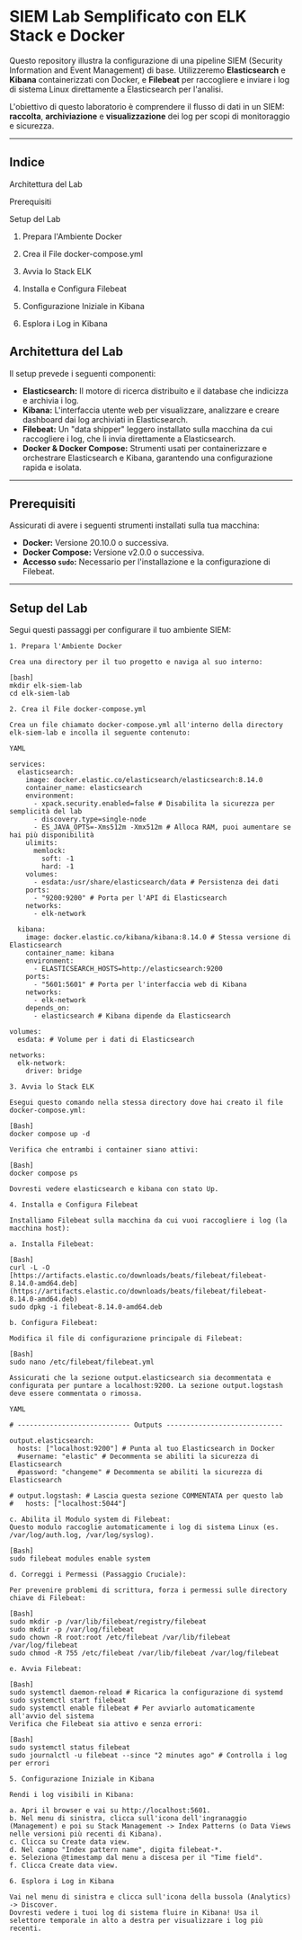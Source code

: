 # SIEM Lab Semplificato con ELK Stack e Docker

Questo repository illustra la configurazione di una pipeline SIEM (Security Information and Event Management) di base. Utilizzeremo **Elasticsearch** e **Kibana** containerizzati con Docker, e **Filebeat** per raccogliere e inviare i log di sistema Linux direttamente a Elasticsearch per l'analisi.

L'obiettivo di questo laboratorio è comprendere il flusso di dati in un SIEM: **raccolta**, **archiviazione** e **visualizzazione** dei log per scopi di monitoraggio e sicurezza.

---
Indice
---

Architettura del Lab

Prerequisiti

Setup del Lab

1. Prepara l'Ambiente Docker

2. Crea il File docker-compose.yml

3. Avvia lo Stack ELK

4. Installa e Configura Filebeat

5. Configurazione Iniziale in Kibana

6. Esplora i Log in Kibana

## Architettura del Lab

Il setup prevede i seguenti componenti:

* **Elasticsearch:** Il motore di ricerca distribuito e il database che indicizza e archivia i log.
* **Kibana:** L'interfaccia utente web per visualizzare, analizzare e creare dashboard dai log archiviati in Elasticsearch.
* **Filebeat:** Un "data shipper" leggero installato sulla macchina da cui raccogliere i log, che li invia direttamente a Elasticsearch.
* **Docker & Docker Compose:** Strumenti usati per containerizzare e orchestrare Elasticsearch e Kibana, garantendo una configurazione rapida e isolata.

---

## Prerequisiti

Assicurati di avere i seguenti strumenti installati sulla tua macchina:

* **Docker:** Versione 20.10.0 o successiva.
* **Docker Compose:** Versione v2.0.0 o successiva.
* **Accesso `sudo`:** Necessario per l'installazione e la configurazione di Filebeat.

---

## Setup del Lab

Segui questi passaggi per configurare il tuo ambiente SIEM:
```
1. Prepara l'Ambiente Docker

Crea una directory per il tuo progetto e naviga al suo interno:

[bash]
mkdir elk-siem-lab
cd elk-siem-lab

2. Crea il File docker-compose.yml

Crea un file chiamato docker-compose.yml all'interno della directory elk-siem-lab e incolla il seguente contenuto:

YAML

services:
  elasticsearch:
    image: docker.elastic.co/elasticsearch/elasticsearch:8.14.0
    container_name: elasticsearch
    environment:
      - xpack.security.enabled=false # Disabilita la sicurezza per semplicità del lab
      - discovery.type=single-node
      - ES_JAVA_OPTS=-Xms512m -Xmx512m # Alloca RAM, puoi aumentare se hai più disponibilità
    ulimits:
      memlock:
        soft: -1
        hard: -1
    volumes:
      - esdata:/usr/share/elasticsearch/data # Persistenza dei dati
    ports:
      - "9200:9200" # Porta per l'API di Elasticsearch
    networks:
      - elk-network

  kibana:
    image: docker.elastic.co/kibana/kibana:8.14.0 # Stessa versione di Elasticsearch
    container_name: kibana
    environment:
      - ELASTICSEARCH_HOSTS=http://elasticsearch:9200
    ports:
      - "5601:5601" # Porta per l'interfaccia web di Kibana
    networks:
      - elk-network
    depends_on:
      - elasticsearch # Kibana dipende da Elasticsearch

volumes:
  esdata: # Volume per i dati di Elasticsearch

networks:
  elk-network:
    driver: bridge

3. Avvia lo Stack ELK

Esegui questo comando nella stessa directory dove hai creato il file docker-compose.yml:

[Bash]
docker compose up -d

Verifica che entrambi i container siano attivi:

[Bash]
docker compose ps

Dovresti vedere elasticsearch e kibana con stato Up.

4. Installa e Configura Filebeat

Installiamo Filebeat sulla macchina da cui vuoi raccogliere i log (la macchina host):

a. Installa Filebeat:

[Bash]
curl -L -O [https://artifacts.elastic.co/downloads/beats/filebeat/filebeat-8.14.0-amd64.deb](https://artifacts.elastic.co/downloads/beats/filebeat/filebeat-8.14.0-amd64.deb)
sudo dpkg -i filebeat-8.14.0-amd64.deb

b. Configura Filebeat:

Modifica il file di configurazione principale di Filebeat:

[Bash]
sudo nano /etc/filebeat/filebeat.yml

Assicurati che la sezione output.elasticsearch sia decommentata e configurata per puntare a localhost:9200. La sezione output.logstash deve essere commentata o rimossa.

YAML

# ---------------------------- Outputs -----------------------------

output.elasticsearch:
  hosts: ["localhost:9200"] # Punta al tuo Elasticsearch in Docker
  #username: "elastic" # Decommenta se abiliti la sicurezza di Elasticsearch
  #password: "changeme" # Decommenta se abiliti la sicurezza di Elasticsearch

# output.logstash: # Lascia questa sezione COMMENTATA per questo lab
#   hosts: ["localhost:5044"]

c. Abilita il Modulo system di Filebeat:
Questo modulo raccoglie automaticamente i log di sistema Linux (es. /var/log/auth.log, /var/log/syslog).

[Bash]
sudo filebeat modules enable system

d. Correggi i Permessi (Passaggio Cruciale):

Per prevenire problemi di scrittura, forza i permessi sulle directory chiave di Filebeat:

[Bash]
sudo mkdir -p /var/lib/filebeat/registry/filebeat
sudo mkdir -p /var/log/filebeat
sudo chown -R root:root /etc/filebeat /var/lib/filebeat /var/log/filebeat
sudo chmod -R 755 /etc/filebeat /var/lib/filebeat /var/log/filebeat

e. Avvia Filebeat:

[Bash]
sudo systemctl daemon-reload # Ricarica la configurazione di systemd
sudo systemctl start filebeat
sudo systemctl enable filebeat # Per avviarlo automaticamente all'avvio del sistema
Verifica che Filebeat sia attivo e senza errori:

[Bash]
sudo systemctl status filebeat
sudo journalctl -u filebeat --since "2 minutes ago" # Controlla i log per errori

5. Configurazione Iniziale in Kibana

Rendi i log visibili in Kibana:

a. Apri il browser e vai su http://localhost:5601.
b. Nel menu di sinistra, clicca sull'icona dell'ingranaggio (Management) e poi su Stack Management -> Index Patterns (o Data Views nelle versioni più recenti di Kibana).
c. Clicca su Create data view.
d. Nel campo "Index pattern name", digita filebeat-*.
e. Seleziona @timestamp dal menu a discesa per il "Time field".
f. Clicca Create data view.

6. Esplora i Log in Kibana

Vai nel menu di sinistra e clicca sull'icona della bussola (Analytics) -> Discover.
Dovresti vedere i tuoi log di sistema fluire in Kibana! Usa il selettore temporale in alto a destra per visualizzare i log più recenti.
